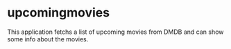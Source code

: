 # upcomingmovies
This application fetchs a list of upcoming movies from DMDB and can show some info about the movies.
